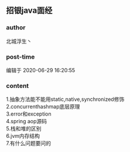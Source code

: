 ## 招银java面经
### author 
北城浮生丶
### post-time 

编辑于  2020-06-29 16:20:55
### content 
<div class="post-topic-des nc-post-content">
 <div>
  1.抽象方法能不能用static,native,synchronized修饰
 </div>
 <div>
  2.concurrenthashmap底层原理
 </div>
 <div>
  3.error和exception
 </div>
 <div>
  4.spring aop源码
 </div>
 <div>
  5.栈和堆的区别
 </div>
 <div>
  6.jvm内存结构
 </div>
 <div>
  7.有什么问题要问的
 </div>
</div>
